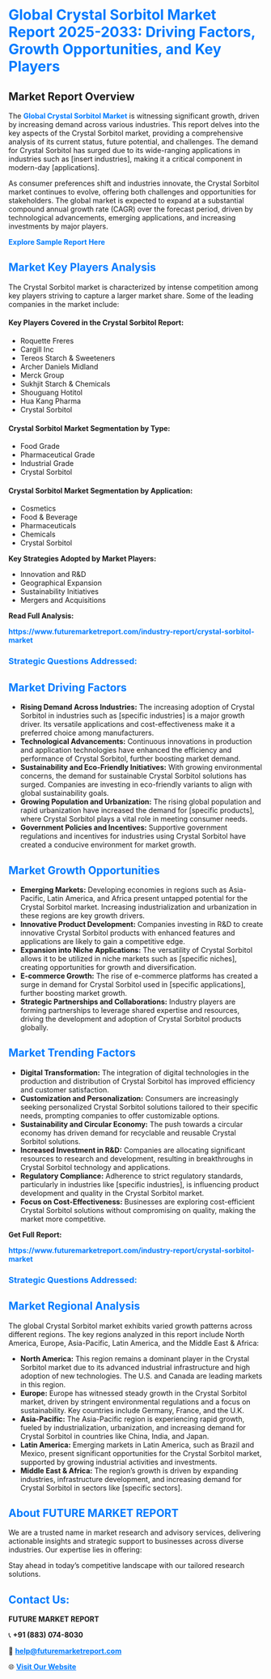 <h1 style="color: #007BFF;">Global Crystal Sorbitol Market Report 2025-2033: Driving Factors, Growth Opportunities, and Key Players</h1>

<section id="overview">
<h2>Market Report Overview</h2>
<p>The <a href="https://www.futuremarketreport.com/industry-report/crystal-sorbitol-market" style="color: #007BFF; text-decoration: none;"><strong>Global Crystal Sorbitol Market</strong></a> is witnessing significant growth, driven by increasing demand across various industries. This report delves into the key aspects of the Crystal Sorbitol market, providing a comprehensive analysis of its current status, future potential, and challenges. The demand for Crystal Sorbitol has surged due to its wide-ranging applications in industries such as [insert industries], making it a critical component in modern-day [applications].</p>
<p>As consumer preferences shift and industries innovate, the Crystal Sorbitol market continues to evolve, offering both challenges and opportunities for stakeholders. The global market is expected to expand at a substantial compound annual growth rate (CAGR) over the forecast period, driven by technological advancements, emerging applications, and increasing investments by major players.</p>
</section>

<section id="overview">
<p><a href="https://www.futuremarketreport.com/request-sample/reportId=99222" style="color: #007BFF; text-decoration: none;"><strong>Explore Sample Report Here</strong></a></p>
</section>

<section id="key-players">
<h2 style="color: #007BFF;">Market Key Players Analysis</h2>
<p>The Crystal Sorbitol market is characterized by intense competition among key players striving to capture a larger market share. Some of the leading companies in the market include:</p>
<h4>Key Players Covered in the Crystal Sorbitol Report:</h4>
<ul><li>Roquette Freres</li><li>Cargill Inc</li><li>Tereos Starch &amp; Sweeteners</li><li>Archer Daniels Midland</li><li>Merck Group</li><li>Sukhjit Starch &amp; Chemicals</li><li>Shouguang Hotitol</li><li>Hua Kang Pharma</li><li>Crystal Sorbitol</li></ul>
<h4>Crystal Sorbitol Market Segmentation by Type:</h4>
<ul><li>Food Grade</li><li>Pharmaceutical Grade</li><li>Industrial Grade</li><li>Crystal Sorbitol</li></ul>

<h4>Crystal Sorbitol Market Segmentation by Application:</h4>
<ul><li>Cosmetics</li><li>Food &amp; Beverage</li><li>Pharmaceuticals</li><li>Chemicals</li><li>Crystal Sorbitol</li></ul>
<p><strong>Key Strategies Adopted by Market Players:</strong></p>
<ul>
<li>Innovation and R&D</li>
<li>Geographical Expansion</li>
<li>Sustainability Initiatives</li>
<li>Mergers and Acquisitions</li>
</ul>
</section>

<section>
<p><strong>Read Full Analysis: </strong></p><a href="https://www.futuremarketreport.com/industry-report/crystal-sorbitol-market" style="color: #007BFF; text-decoration: none;"><strong>https://www.futuremarketreport.com/industry-report/crystal-sorbitol-market</strong></a>
<h3 style="color: #007BFF;">Strategic Questions Addressed:</h3>
</section>

<section id="driving-factors">
<h2 style="color: #007BFF;">Market Driving Factors</h2>
<ul>
<li><strong>Rising Demand Across Industries:</strong> The increasing adoption of Crystal Sorbitol in industries such as [specific industries] is a major growth driver. Its versatile applications and cost-effectiveness make it a preferred choice among manufacturers.</li>
<li><strong>Technological Advancements:</strong> Continuous innovations in production and application technologies have enhanced the efficiency and performance of Crystal Sorbitol, further boosting market demand.</li>
<li><strong>Sustainability and Eco-Friendly Initiatives:</strong> With growing environmental concerns, the demand for sustainable Crystal Sorbitol solutions has surged. Companies are investing in eco-friendly variants to align with global sustainability goals.</li>
<li><strong>Growing Population and Urbanization:</strong> The rising global population and rapid urbanization have increased the demand for [specific products], where Crystal Sorbitol plays a vital role in meeting consumer needs.</li>
<li><strong>Government Policies and Incentives:</strong> Supportive government regulations and incentives for industries using Crystal Sorbitol have created a conducive environment for market growth.</li>
</ul>
</section>

<section id="growth-opportunities">
<h2 style="color: #007BFF;">Market Growth Opportunities</h2>
<ul>
<li><strong>Emerging Markets:</strong> Developing economies in regions such as Asia-Pacific, Latin America, and Africa present untapped potential for the Crystal Sorbitol market. Increasing industrialization and urbanization in these regions are key growth drivers.</li>
<li><strong>Innovative Product Development:</strong> Companies investing in R&D to create innovative Crystal Sorbitol products with enhanced features and applications are likely to gain a competitive edge.</li>
<li><strong>Expansion into Niche Applications:</strong> The versatility of Crystal Sorbitol allows it to be utilized in niche markets such as [specific niches], creating opportunities for growth and diversification.</li>
<li><strong>E-commerce Growth:</strong> The rise of e-commerce platforms has created a surge in demand for Crystal Sorbitol used in [specific applications], further boosting market growth.</li>
<li><strong>Strategic Partnerships and Collaborations:</strong> Industry players are forming partnerships to leverage shared expertise and resources, driving the development and adoption of Crystal Sorbitol products globally.</li>
</ul>
</section>

<section id="trending-factors">
<h2 style="color: #007BFF;">Market Trending Factors</h2>
<ul>
<li><strong>Digital Transformation:</strong> The integration of digital technologies in the production and distribution of Crystal Sorbitol has improved efficiency and customer satisfaction.</li>
<li><strong>Customization and Personalization:</strong> Consumers are increasingly seeking personalized Crystal Sorbitol solutions tailored to their specific needs, prompting companies to offer customizable options.</li>
<li><strong>Sustainability and Circular Economy:</strong> The push towards a circular economy has driven demand for recyclable and reusable Crystal Sorbitol solutions.</li>
<li><strong>Increased Investment in R&D:</strong> Companies are allocating significant resources to research and development, resulting in breakthroughs in Crystal Sorbitol technology and applications.</li>
<li><strong>Regulatory Compliance:</strong> Adherence to strict regulatory standards, particularly in industries like [specific industries], is influencing product development and quality in the Crystal Sorbitol market.</li>
<li><strong>Focus on Cost-Effectiveness:</strong> Businesses are exploring cost-efficient Crystal Sorbitol solutions without compromising on quality, making the market more competitive.</li>
</ul>
</section>

<section>
<p><strong>Get Full Report: </strong></p><a href="https://www.futuremarketreport.com/industry-report/crystal-sorbitol-market" style="color: #007BFF; text-decoration: none;"><strong>https://www.futuremarketreport.com/industry-report/crystal-sorbitol-market</strong></a>
<h3 style="color: #007BFF;">Strategic Questions Addressed:</h3>
</section>


<section id="regional-analysis">
<h2 style="color: #007BFF;">Market Regional Analysis</h2>
<p>The global Crystal Sorbitol market exhibits varied growth patterns across different regions. The key regions analyzed in this report include North America, Europe, Asia-Pacific, Latin America, and the Middle East & Africa:</p>
<ul>
<li><strong>North America:</strong> This region remains a dominant player in the Crystal Sorbitol market due to its advanced industrial infrastructure and high adoption of new technologies. The U.S. and Canada are leading markets in this region.</li>
<li><strong>Europe:</strong> Europe has witnessed steady growth in the Crystal Sorbitol market, driven by stringent environmental regulations and a focus on sustainability. Key countries include Germany, France, and the U.K.</li>
<li><strong>Asia-Pacific:</strong> The Asia-Pacific region is experiencing rapid growth, fueled by industrialization, urbanization, and increasing demand for Crystal Sorbitol in countries like China, India, and Japan.</li>
<li><strong>Latin America:</strong> Emerging markets in Latin America, such as Brazil and Mexico, present significant opportunities for the Crystal Sorbitol market, supported by growing industrial activities and investments.</li>
<li><strong>Middle East & Africa:</strong> The region’s growth is driven by expanding industries, infrastructure development, and increasing demand for Crystal Sorbitol in sectors like [specific sectors].</li>
</ul>
</section>

<footer>
<h2 style="color: #007BFF;">About FUTURE MARKET REPORT</h2>
<p>We are a trusted name in market research and advisory services, delivering actionable insights and strategic support to businesses across diverse industries. Our expertise lies in offering:</p>

<p>Stay ahead in today’s competitive landscape with our tailored research solutions.</p>

<h2 style="color: #007BFF;">Contact Us:</h2>
<p><strong>FUTURE MARKET REPORT</strong></p>
<p>📞 <strong>+91 (883) 074-8030</strong></p>
<p>📧 <strong><a href="mailto:help@futuremarketreport.com" style="color: #007BFF;">help@futuremarketreport.com</a></strong></p>
<p>🌐 <strong><a href="https://www.futuremarketreport.com/" style="color: #007BFF;">Visit Our Website</a></strong></p>
</footer>